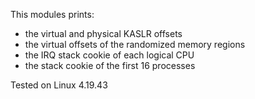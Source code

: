 This modules prints:
* the virtual and physical KASLR offsets
* the virtual offsets of the randomized memory regions
* the IRQ stack cookie of each logical CPU
* the stack cookie of the first 16 processes

Tested on Linux 4.19.43
